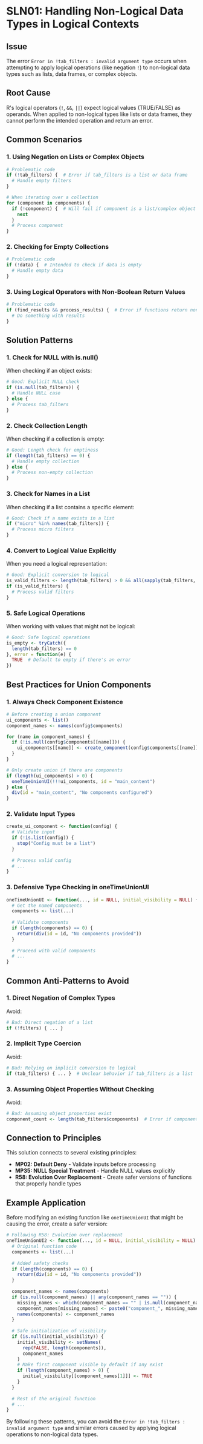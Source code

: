 # SLN01: Handling Non-Logical Data Types in Logical Contexts

## Issue
The error `Error in !tab_filters : invalid argument type` occurs when attempting to apply logical operations (like negation `!`) to non-logical data types such as lists, data frames, or complex objects.

## Root Cause
R's logical operators (`!`, `&&`, `||`) expect logical values (TRUE/FALSE) as operands. When applied to non-logical types like lists or data frames, they cannot perform the intended operation and return an error.

## Common Scenarios

### 1. Using Negation on Lists or Complex Objects
```r
# Problematic code
if (!tab_filters) {  # Error if tab_filters is a list or data frame
  # Handle empty filters
}

# When iterating over a collection
for (component in components) {
  if (!component) {  # Will fail if component is a list/complex object
    next
  }
  # Process component
}
```

### 2. Checking for Empty Collections
```r
# Problematic code
if (!data) {  # Intended to check if data is empty
  # Handle empty data
}
```

### 3. Using Logical Operators with Non-Boolean Return Values
```r
# Problematic code
if (find_results && process_results) {  # Error if functions return non-logical values
  # Do something with results
}
```

## Solution Patterns

### 1. Check for NULL with is.null()
When checking if an object exists:

```r
# Good: Explicit NULL check
if (is.null(tab_filters)) {
  # Handle NULL case
} else {
  # Process tab_filters
}
```

### 2. Check Collection Length
When checking if a collection is empty:

```r
# Good: Length check for emptiness
if (length(tab_filters) == 0) {
  # Handle empty collection
} else {
  # Process non-empty collection
}
```

### 3. Check for Names in a List
When checking if a list contains a specific element:

```r
# Good: Check if a name exists in a list
if ("micro" %in% names(tab_filters)) {
  # Process micro filters
}
```

### 4. Convert to Logical Value Explicitly
When you need a logical representation:

```r
# Good: Explicit conversion to logical
is_valid_filters <- length(tab_filters) > 0 && all(sapply(tab_filters, is.function))
if (is_valid_filters) {
  # Process valid filters
}
```

### 5. Safe Logical Operations
When working with values that might not be logical:

```r
# Good: Safe logical operations
is_empty <- tryCatch({
  length(tab_filters) == 0
}, error = function(e) {
  TRUE  # Default to empty if there's an error
})
```

## Best Practices for Union Components

### 1. Always Check Component Existence
```r
# Before creating a union component
ui_components <- list()
component_names <- names(config$components)

for (name in component_names) {
  if (!is.null(config$components[[name]])) {
    ui_components[[name]] <- create_component(config$components[[name]])
  }
}

# Only create union if there are components
if (length(ui_components) > 0) {
  oneTimeUnionUI(!!!ui_components, id = "main_content")
} else {
  div(id = "main_content", "No components configured")
}
```

### 2. Validate Input Types
```r
create_ui_component <- function(config) {
  # Validate input
  if (!is.list(config)) {
    stop("Config must be a list")
  }
  
  # Process valid config
  # ...
}
```

### 3. Defensive Type Checking in oneTimeUnionUI
```r
oneTimeUnionUI <- function(..., id = NULL, initial_visibility = NULL) {
  # Get the named components
  components <- list(...)
  
  # Validate components
  if (length(components) == 0) {
    return(div(id = id, "No components provided"))
  }
  
  # Proceed with valid components
  # ...
}
```

## Common Anti-Patterns to Avoid

### 1. Direct Negation of Complex Types
Avoid:
```r
# Bad: Direct negation of a list
if (!filters) { ... }
```

### 2. Implicit Type Coercion
Avoid:
```r
# Bad: Relying on implicit conversion to logical
if (tab_filters) { ... }  # Unclear behavior if tab_filters is a list
```

### 3. Assuming Object Properties Without Checking
Avoid:
```r
# Bad: Assuming object properties exist
component_count <- length(tab_filters$components)  # Error if components doesn't exist
```

## Connection to Principles

This solution connects to several existing principles:

- **MP02: Default Deny** - Validate inputs before processing
- **MP35: NULL Special Treatment** - Handle NULL values explicitly
- **R58: Evolution Over Replacement** - Create safer versions of functions that properly handle types

## Example Application

Before modifying an existing function like `oneTimeUnionUI` that might be causing the error, create a safer version:

```r
# Following R58: Evolution over replacement
oneTimeUnionUI2 <- function(..., id = NULL, initial_visibility = NULL) {
  # Original function code
  components <- list(...)
  
  # Added safety checks
  if (length(components) == 0) {
    return(div(id = id, "No components provided"))
  }
  
  component_names <- names(components)
  if (is.null(component_names) || any(component_names == "")) {
    missing_names <- which(component_names == "" | is.null(component_names))
    component_names[missing_names] <- paste0("component_", missing_names)
    names(components) <- component_names
  }
  
  # Safe initialization of visibility
  if (is.null(initial_visibility)) {
    initial_visibility <- setNames(
      rep(FALSE, length(components)),
      component_names
    )
    # Make first component visible by default if any exist
    if (length(component_names) > 0) {
      initial_visibility[[component_names[1]]] <- TRUE
    }
  }
  
  # Rest of the original function
  # ...
}
```

By following these patterns, you can avoid the `Error in !tab_filters : invalid argument type` and similar errors caused by applying logical operations to non-logical data types.